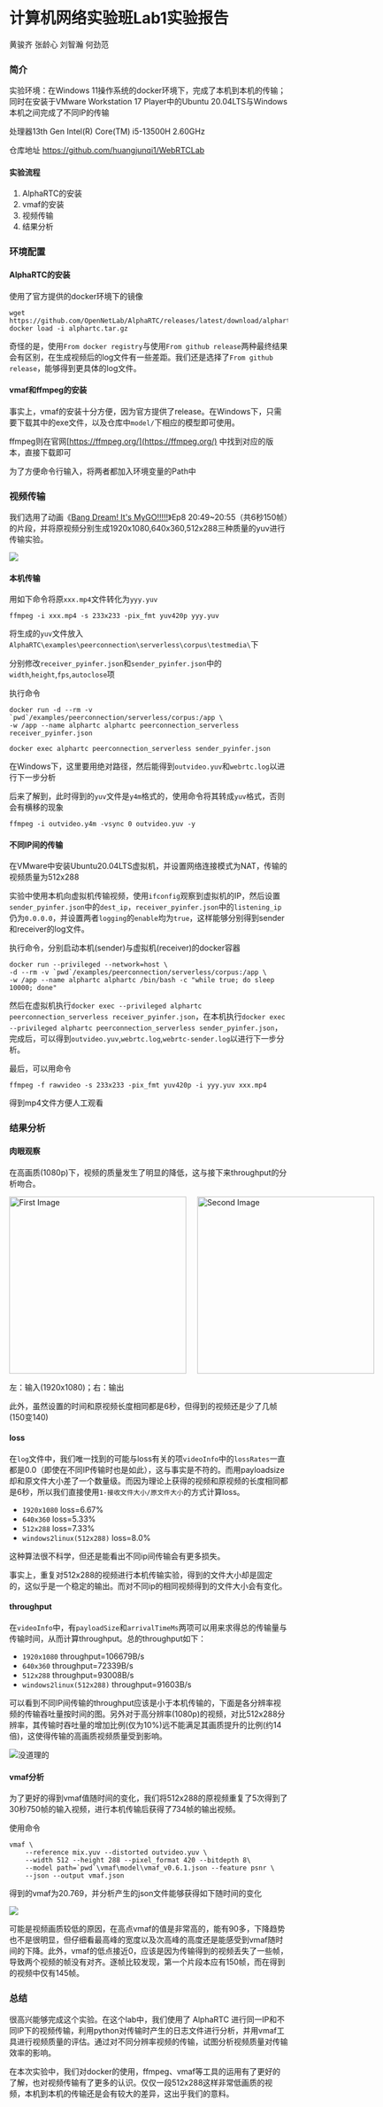 # 计算机网络实验班Lab1实验报告
黄骏齐 张龄心 刘智瀚 何劲范

### 简介
实验环境：在Windows 11操作系统的docker环境下，完成了本机到本机的传输；同时在安装于VMware Workstation 17 Player中的Ubuntu 20.04LTS与Windows本机之间完成了不同IP的传输

处理器13th Gen Intel(R) Core(TM) i5-13500H 2.60GHz

仓库地址 https://github.com/huangjunqi1/WebRTCLab
#### 实验流程
1. AlphaRTC的安装
2. vmaf的安装
3. 视频传输
4. 结果分析

### 环境配置

#### AlphaRTC的安装
使用了官方提供的docker环境下的镜像

```
wget https://github.com/OpenNetLab/AlphaRTC/releases/latest/download/alphartc.tar.gz
docker load -i alphartc.tar.gz
```

奇怪的是，使用`From docker registry`与使用`From github release`两种最终结果会有区别，在生成视频后的log文件有一些差距。我们还是选择了`From github release`，能够得到更具体的log文件。

#### vmaf和ffmpeg的安装
事实上，vmaf的安装十分方便，因为官方提供了release。在Windows下，只需要下载其中的exe文件，以及仓库中`model/`下相应的模型即可使用。

ffmpeg则在官网[https://ffmpeg.org/](https://ffmpeg.org/) 中找到对应的版本，直接下载即可

为了方便命令行输入，将两者都加入环境变量的Path中
### 视频传输

我们选用了动画《[Bang Dream! It's MyGO!!!!!](https://space.bilibili.com/1459104794?spm_id_from=333.337.0.0)》Ep8 20:49~20:55（共6秒150帧）的片段，并将原视频分别生成1920x1080,640x360,512x288三种质量的yuv进行传输实验。

![](assets/source.png)

#### 本机传输

用如下命令将原`xxx.mp4`文件转化为`yyy.yuv`
```
ffmpeg -i xxx.mp4 -s 233x233 -pix_fmt yuv420p yyy.yuv
```
将生成的`yuv`文件放入`AlphaRTC\examples\peerconnection\serverless\corpus\testmedia\`下

分别修改`receiver_pyinfer.json`和`sender_pyinfer.json`中的`width`,`height`,`fps`,`autoclose`项

执行命令
```
docker run -d --rm -v `pwd`/examples/peerconnection/serverless/corpus:/app \
-w /app --name alphartc alphartc peerconnection_serverless receiver_pyinfer.json

docker exec alphartc peerconnection_serverless sender_pyinfer.json
```
在Windows下，这里要用绝对路径，然后能得到`outvideo.yuv`和`webrtc.log`以进行下一步分析

后来了解到，此时得到的`yuv`文件是`y4m`格式的，使用命令将其转成`yuv`格式，否则会有横移的现象

```
ffmpeg -i outvideo.y4m -vsync 0 outvideo.yuv -y
```
#### 不同IP间的传输
在VMware中安装Ubuntu20.04LTS虚拟机，并设置网络连接模式为NAT，传输的视频质量为512x288

实验中使用本机向虚拟机传输视频，使用`ifconfig`观察到虚拟机的IP，然后设置`sender_pyinfer.json`中的`dest_ip`，`receiver_pyinfer.json`中的`listening_ip`仍为`0.0.0.0`，并设置两者`logging`的`enable`均为`true`，这样能够分别得到sender和receiver的log文件。

执行命令，分别启动本机(sender)与虚拟机(receiver)的docker容器
```
docker run --privileged --network=host \
-d --rm -v `pwd`/examples/peerconnection/serverless/corpus:/app \
-w /app --name alphartc alphartc /bin/bash -c "while true; do sleep 10000; done"
```

然后在虚拟机执行`docker exec --privileged alphartc peerconnection_serverless receiver_pyinfer.json`，在本机执行`docker exec --privileged alphartc peerconnection_serverless sender_pyinfer.json`，完成后，可以得到`outvideo.yuv`,`webrtc.log`,`webrtc-sender.log`以进行下一步分析。

最后，可以用命令
```
ffmpeg -f rawvideo -s 233x233 -pix_fmt yuv420p -i yyy.yuv xxx.mp4
```
得到mp4文件方便人工观看
### 结果分析

#### 肉眼观察
在高画质(1080p)下，视频的质量发生了明显的降低，这与接下来throughput的分析吻合。

<div style="display: flex;">
    <img src="assets/ori.bmp" alt="First Image" width="320" style="margin-right: 20px;">
    <img src="assets/out.bmp" alt="Second Image" width="320">
</div>

左：输入(1920x1080)；右：输出

此外，虽然设置的时间和原视频长度相同都是6秒，但得到的视频还是少了几帧(150变140)

#### loss
在`log`文件中，我们唯一找到的可能与loss有关的项`videoInfo`中的`lossRates`一直都是0.0（即使在不同IP传输时也是如此），这与事实是不符的。而用payloadsize却和原文件大小差了一个数量级。而因为理论上获得的视频和原视频的长度相同都是6秒，所以我们直接使用`1-接收文件大小/原文件大小`的方式计算loss。

- `1920x1080` loss=6.67%
- `640x360` loss=5.33%
- `512x288` loss=7.33%
- `windows2linux(512x288)` loss=8.0%

这种算法很不科学，但还是能看出不同ip间传输会有更多损失。

事实上，重复对512x288的视频进行本机传输实验，得到的文件大小却是固定的，这似乎是一个稳定的输出。而对不同ip的相同视频得到的文件大小会有变化。

#### throughput

在`videoInfo`中，有`payloadSize`和`arrivalTimeMs`两项可以用来求得总的传输量与传输时间，从而计算throughput。总的throughput如下：

- `1920x1080` throughput=106679B/s
- `640x360` throughput=72339B/s
- `512x288` throughput=93008B/s
- `windows2linux(512x288)` throughput=91603B/s

可以看到不同IP间传输的throughput应该是小于本机传输的，下面是各分辨率视频的传输吞吐量按时间的图。另外对于高分辨率(1080p)的视频，对比512x288分辨率，其传输时吞吐量的增加比例(仅为10%)远不能满足其画质提升的比例(约14倍)，这使得传输的高画质视频质量受到影响。

![没道理的](assets/throughput-1.png)

#### vmaf分析



为了更好的得到vmaf值随时间的变化，我们将512x288的原视频重复了5次得到了30秒750帧的输入视频，进行本机传输后获得了734帧的输出视频。

使用命令

```
vmaf \ 
    --reference mix.yuv --distorted outvideo.yuv \
    --width 512 --height 288 --pixel_format 420 --bitdepth 8\
    --model path=`pwd`\vmaf\model\vmaf_v0.6.1.json --feature psnr \
    --json --output vmaf.json
```

得到的vmaf为20.769，并分析产生的json文件能够获得如下随时间的变化

![](assets/vmaf.png)

可能是视频画质较低的原因，在高点vmaf的值是非常高的，能有90多，下降趋势也不是很明显，但仔细看最高峰的宽度以及次高峰的高度还是能感受到vmaf随时间的下降。此外，vmaf的低点接近0，应该是因为传输得到的视频丢失了一些帧，导致两个视频的帧没有对齐。逐帧比较发现，第一个片段本应有150帧，而在得到的视频中仅有145帧。

### 总结
很高兴能够完成这个实验。在这个lab中，我们使用了 AlphaRTC 进行同一IP和不同IP下的视频传输，利用python对传输时产生的日志文件进行分析，并用vmaf工具进行视频质量的评估。通过对不同分辨率视频的传输，试图分析视频质量对传输效率的影响。

在本次实验中，我们对docker的使用，ffmpeg、vmaf等工具的运用有了更好的了解，也对视频传输有了更多的认识。仅仅一段512x288这样非常低画质的视频，本机到本机的传输还是会有较大的差异，这出乎我们的意料。

